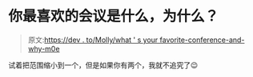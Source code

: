 # 你最喜欢的会议是什么，为什么？

> 原文:[https://dev . to/Molly/what ' s your favorite-conference-and-why-m0e](https://dev.to/molly/what-is-your-favorite-conference-and-why-m0e)

试着把范围缩小到一个，但是如果你有两个，我就不追究了😉